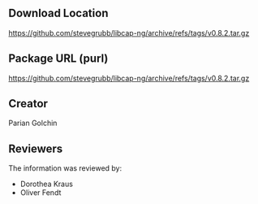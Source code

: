 ## Download Location

https://github.com/stevegrubb/libcap-ng/archive/refs/tags/v0.8.2.tar.gz

## Package URL (purl)

https://github.com/stevegrubb/libcap-ng/archive/refs/tags/v0.8.2.tar.gz

## Creator

Parian Golchin

## Reviewers

The information was reviewed by:

* Dorothea Kraus
* Oliver Fendt